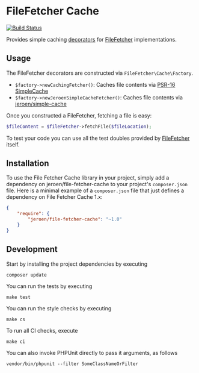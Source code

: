 # FileFetcher Cache

[![Build Status](https://travis-ci.org/JeroenDeDauw/file-fetcher-cache.svg?branch=master)](https://travis-ci.org/JeroenDeDauw/file-fetcher-cache)

Provides simple caching [decorators](https://en.wikipedia.org/wiki/Decorator_pattern)
for [FileFetcher](https://github.com/JeroenDeDauw/FileFetcher) implementations.

## Usage

The FileFetcher decorators are constructed via `FileFetcher\Cache\Factory`.

* `$factory->newCachingFetcher()`: Caches file contents via [PSR-16 SimpleCache](https://www.php-fig.org/psr/psr-16/)
* `$factory->newJeroenSimpleCacheFetcher()`: Caches file contents via [jeroen/simple-cache](https://github.com/JeroenDeDauw/SimpleCache)

Once you constructed a FileFetcher, fetching a file is easy:

```php
$fileContent = $fileFetcher->fetchFile($fileLocation);
```

To test your code you can use all the test doubles provided by [FileFetcher](https://github.com/JeroenDeDauw/FileFetcher) itself.

## Installation

To use the File Fetcher Cache library in your project, simply add a dependency on jeroen/file-fetcher-cache
to your project's `composer.json` file. Here is a minimal example of a `composer.json`
file that just defines a dependency on File Fetcher Cache 1.x:

```json
{
    "require": {
        "jeroen/file-fetcher-cache": "~1.0"
    }
}
```

## Development

Start by installing the project dependencies by executing

    composer update

You can run the tests by executing

    make test
    
You can run the style checks by executing

    make cs
    
To run all CI checks, execute

    make ci
    
You can also invoke PHPUnit directly to pass it arguments, as follows

    vendor/bin/phpunit --filter SomeClassNameOrFilter
